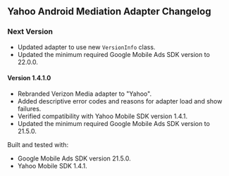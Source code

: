 ## Yahoo Android Mediation Adapter Changelog

### Next Version
- Updated adapter to use new `VersionInfo` class.
- Updated the minimum required Google Mobile Ads SDK version to 22.0.0.

#### Version 1.4.1.0
- Rebranded Verizon Media adapter to "Yahoo".
- Added descriptive error codes and reasons for adapter load and show failures.
- Verified compatibility with Yahoo Mobile SDK version 1.4.1.
- Updated the minimum required Google Mobile Ads SDK version to 21.5.0.

Built and tested with:
- Google Mobile Ads SDK version 21.5.0.
- Yahoo Mobile SDK 1.4.1.
